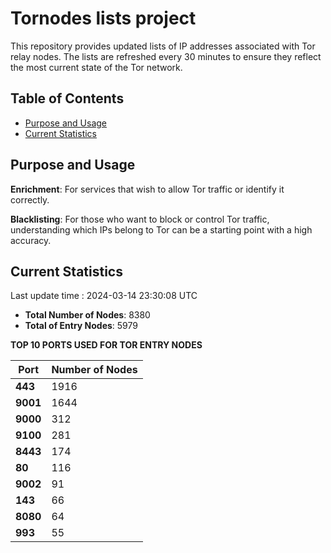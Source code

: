 # Tornodes lists project

This repository provides updated lists of IP addresses associated with Tor relay nodes. The lists are refreshed every 30 minutes to ensure they reflect the most current state of the Tor network.

## Table of Contents

- [Purpose and Usage](#purpose-and-usage)
- [Current Statistics](#current-statistics)


## Purpose and Usage

**Enrichment**: For services that wish to allow Tor traffic or identify it correctly.

**Blacklisting**: For those who want to block or control Tor traffic, understanding which IPs belong to Tor can be a starting point with a high accuracy.

## Current Statistics

Last update time : 2024-03-14 23:30:08 UTC

- **Total Number of Nodes**: 8380
- **Total of Entry Nodes**: 5979

**TOP 10 PORTS USED FOR TOR ENTRY NODES**

| **Port** | **Number of Nodes** |
|------|-----------------|
| **443**   | 1916  |
| **9001**   | 1644  |
| **9000**   | 312  |
| **9100**   | 281  |
| **8443**   | 174  |
| **80**   | 116  |
| **9002**   | 91  |
| **143**   | 66  |
| **8080**   | 64  |
| **993**   | 55  |

